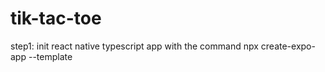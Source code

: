 # tik-tac-toe

step1: init react native typescript app with the command npx create-expo-app --template